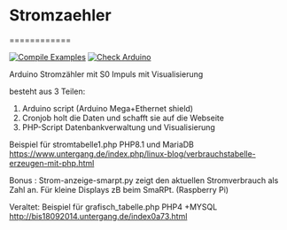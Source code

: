 # Stromzaehler
============

[![Compile Examples](https://github.com/dewomser/stromzaehler/actions/workflows/compile-examples.yml/badge.svg)](https://github.com/dewomser/stromzaehler/actions/workflows/compile-examples.yml)  [![Check Arduino](https://github.com/dewomser/stromzaehler/actions/workflows/check-arduino.yml/badge.svg)](https://github.com/dewomser/stromzaehler/actions/workflows/check-arduino.yml)

Arduino Stromzähler mit S0 Impuls mit Visualisierung

besteht aus 3 Teilen:

1. Arduino script (Arduino Mega+Ethernet shield)
2. Cronjob holt die Daten und schafft sie auf die Webseite
3. PHP-Script  Datenbankverwaltung und Visualisierung


Beispiel für stromtabelle1.php PHP8.1 und MariaDB
https://www.untergang.de/index.php/linux-blog/verbrauchstabelle-erzeugen-mit-php.html

Bonus :
Strom-anzeige-smarpt.py zeigt den aktuellen Stromverbrauch als Zahl an. Für kleine Displays zB beim SmaRPt.  (Raspberry Pi)



Veraltet:
Beispiel für grafisch_tabelle.php PHP4 +MYSQL
http://bis18092014.untergang.de/index0a73.html

